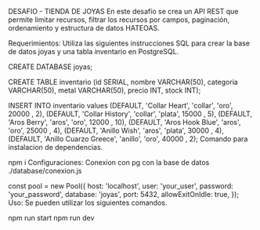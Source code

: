 DESAFIO - TIENDA DE JOYAS
En este desafío se crea un API REST que permite limitar recursos, filtrar los recursos por campos, paginación, ordenamiento y estructura de datos HATEOAS.

Requerimientos:
Utiliza las siguientes instrucciones SQL para crear la base de datos joyas y una tabla inventario en PostgreSQL.

CREATE DATABASE joyas;

CREATE TABLE inventario (id SERIAL, nombre VARCHAR(50), categoria
VARCHAR(50), metal VARCHAR(50), precio INT, stock INT);

INSERT INTO inventario values
(DEFAULT, 'Collar Heart', 'collar', 'oro', 20000 , 2),
(DEFAULT, 'Collar History', 'collar', 'plata', 15000 , 5),
(DEFAULT, 'Aros Berry', 'aros', 'oro', 12000 , 10),
(DEFAULT, 'Aros Hook Blue', 'aros', 'oro', 25000 , 4),
(DEFAULT, 'Anillo Wish', 'aros', 'plata', 30000 , 4),
(DEFAULT, 'Anillo Cuarzo Greece', 'anillo', 'oro', 40000 , 2);
Comando para instalacion de dependencias.

npm i
Configuraciones:
Conexion con pg con la base de datos ./database/conexion.js

const pool = new Pool({
     host: 'localhost',
     user: 'your_user',
     password: 'your_password',
     database: 'joyas',
     port: 5432,
     allowExitOnIdle: true,
   });
Uso:
Se pueden utilizar los siguientes comandos.

npm run start
npm run dev
